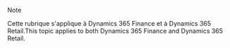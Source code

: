 > [!NOTE]
> <span data-ttu-id="0cb17-101">Cette rubrique s'applique à Dynamics 365 Finance et à Dynamics 365 Retail.</span><span class="sxs-lookup"><span data-stu-id="0cb17-101">This topic applies to both Dynamics 365 Finance and Dynamics 365 Retail.</span></span> 
